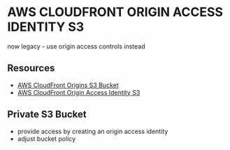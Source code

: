# AWS CLOUDFRONT ORIGIN ACCESS IDENTITY S3

now legacy - use origin access controls instead

## Resources

- [AWS CloudFront Origins S3 Bucket](https://docs.aws.amazon.com/AmazonCloudFront/latest/DeveloperGuide/DownloadDistS3AndCustomOrigins.html#using-s3-as-origin)
- [AWS CloudFront Origin Access Identity S3](https://docs.aws.amazon.com/AmazonCloudFront/latest/DeveloperGuide/private-content-restricting-access-to-s3.html)

## Private S3 Bucket

- provide access by creating an origin access identity
- adjust bucket policy
